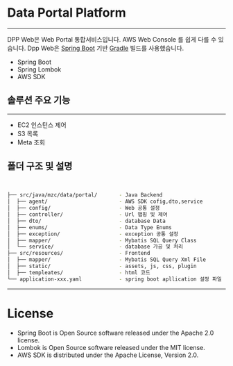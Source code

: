 # Data Portal Platform
---
DPP Web은 Web Portal 통합서비스입니다.
AWS Web Console 를 쉽게 다를 수 있습니다.
Dpp Web은 [Spring Boot](https://spring.io/guides/gs/spring-boot) 기반 [Gradle](https://spring.io/guides/gs/gradle) 빌드를 사용했습니다.

* Spring Boot
* Spring Lombok
* AWS SDK

## 솔루션 주요 기능
---
* EC2 인스턴스 제어
* S3 목록
* Meta 조회

## 폴더 구조 및 설명


```bash

             
├── src/java/mzc/data/portal/       - Java Backend
│  ├── agent/                       - AWS SDK cofig,dto,service
│  ├── config/                      - Web 공통 설정
│  ├── controller/                  - Url 맵핑 및 제어
│  ├── dto/                         - database Data
│  ├── enums/                       - Data Type Enums
│  ├── exception/                   - exception 공통 설정
│  ├── mapper/                      - Mybatis SQL Query Class 
│  └── service/                     - database 가공 및 처리
├── src/resources/                  - Frontend
│  ├── mapper/                      - Mybatis SQL Query Xml File 
│  ├── static/                      - assets, js, css, plugin 
│  ├── templeates/                  - html 코드 
└── application-xxx.yaml            - spring boot apllication 설정 파일 (배포에따라 설정)
```



---
# License

- Spring Boot is Open Source software released under the Apache 2.0 license.
- Lombok is Open Source software released under the MIT license.
- AWS SDK is distributed under the Apache License, Version 2.0.